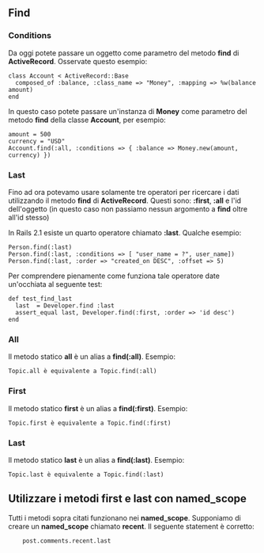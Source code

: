 ## Find

### Conditions

Da oggi potete passare un oggetto come parametro del metodo **find** di **ActiveRecord**. Osservate questo esempio:

	class Account < ActiveRecord::Base
	  composed_of :balance, :class_name => "Money", :mapping => %w(balance amount)
	end

In questo caso potete passare un'instanza di **Money** come parametro del metodo **find** della classe **Account**, per esempio:
            
	amount = 500
	currency = "USD"
	Account.find(:all, :conditions => { :balance => Money.new(amount, currency) })
	
### Last

Fino ad ora potevamo usare solamente tre operatori per ricercare i dati utilizzando il metodo **find** di **ActiveRecord**. Questi sono: **:first**, **:all** e l'id dell'oggetto (in questo caso non passiamo nessun argomento a **find** oltre all'id stesso)           

In Rails 2.1 esiste un quarto operatore chiamato **:last**. Qualche esempio:

	Person.find(:last)
	Person.find(:last, :conditions => [ "user_name = ?", user_name])
	Person.find(:last, :order => "created_on DESC", :offset => 5)

Per comprendere pienamente come funziona tale operatore date un'occhiata al seguente test:
	                                                             
	def test_find_last
	  last  = Developer.find :last
	  assert_equal last, Developer.find(:first, :order => 'id desc')
	end
	
### All

Il metodo statico **all** è un alias a **find(:all)**. Esempio:
                      	
	Topic.all è equivalente a Topic.find(:all)

### First

Il metodo statico **first** è un alias a **find(:first)**. Esempio:
              
	Topic.first è equivalente a Topic.find(:first)

### Last

Il metodo statico **last** è un alias a **find(:last)**. Esempio:

	Topic.last è equivalente a Topic.find(:last)

             
## Utilizzare i metodi **first** e **last** con named\_scope

Tutti i metodi sopra citati funzionano nei **named_scope**. Supponiamo di creare un **named\_scope** chiamato **recent**. Il seguente statement è corretto:

		post.comments.recent.last
